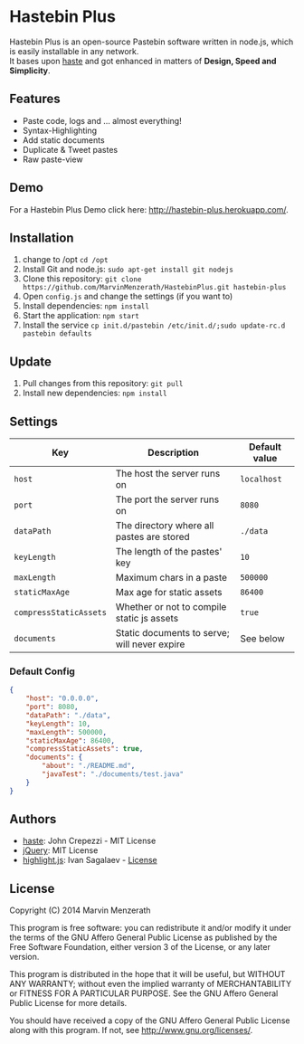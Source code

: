 # Hastebin Plus
Hastebin Plus is an open-source Pastebin software written in node.js, which is easily installable in any network.  
It bases upon [haste](https://github.com/seejohnrun/haste-server) and got enhanced in matters of **Design, Speed and Simplicity**.

## Features
* Paste code, logs and ... almost everything!
* Syntax-Highlighting
* Add static documents
* Duplicate & Tweet pastes
* Raw paste-view

## Demo
For a Hastebin Plus Demo click here: http://hastebin-plus.herokuapp.com/.

## Installation
1. change to /opt `cd /opt`
1. Install Git and node.js: `sudo apt-get install git nodejs`
2. Clone this repository: `git clone https://github.com/MarvinMenzerath/HastebinPlus.git hastebin-plus`
3. Open `config.js` and change the settings (if you want to)
4. Install dependencies: `npm install`
5. Start the application: `npm start`
6. Install the service `cp init.d/pastebin /etc/init.d/;sudo update-rc.d pastebin defaults`

## Update
1. Pull changes from this repository: `git pull`
2. Install new dependencies: `npm install`

## Settings
| Key                    | Description                                  | Default value |
| ---------------------- | -------------------------------------------- | ------------- |
| `host`                 | The host the server runs on                  | `localhost`   |
| `port`                 | The port the server runs on                  | `8080`        |
| `dataPath`             | The directory where all pastes are stored    | `./data`      |
| `keyLength`            | The length of the pastes' key                | `10`          |
| `maxLength`            | Maximum chars in a paste                     | `500000`      |
| `staticMaxAge`         | Max age for static assets                    | `86400`       |
| `compressStaticAssets` | Whether or not to compile static js assets   | `true`        |
| `documents`            | Static documents to serve; will never expire | See below     |

### Default Config
```json
{
    "host": "0.0.0.0",
    "port": 8080,
    "dataPath": "./data",
    "keyLength": 10,
    "maxLength": 500000,
    "staticMaxAge": 86400,
    "compressStaticAssets": true,
    "documents": {
        "about": "./README.md",
        "javaTest": "./documents/test.java"
    }
}
```

## Authors
* [haste](https://github.com/seejohnrun/haste-server): John Crepezzi - MIT License
* [jQuery](https://github.com/jquery/jquery): MIT License
* [highlight.js](https://github.com/isagalaev/highlight.js): Ivan Sagalaev - [License](https://github.com/isagalaev/highlight.js/blob/master/LICENSE)

## License
Copyright (C) 2014 Marvin Menzerath

This program is free software: you can redistribute it and/or modify
it under the terms of the GNU Affero General Public License as published by the Free Software Foundation, either version 3 of the License, or any later version.

This program is distributed in the hope that it will be useful, but WITHOUT ANY WARRANTY; without even the implied warranty of MERCHANTABILITY or FITNESS FOR A PARTICULAR PURPOSE.  See the GNU Affero General Public License for more details.

You should have received a copy of the GNU Affero General Public License along with this program.  If not, see http://www.gnu.org/licenses/.

